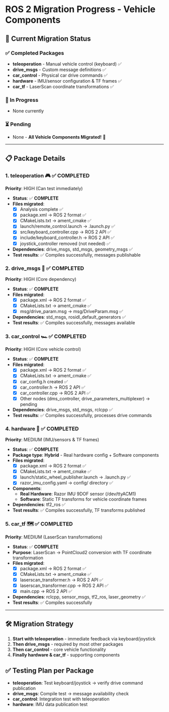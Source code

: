 # ROS 2 Migration Progress - Vehicle Components

## 🚗 Current Migration Status

### ✅ Completed Packages
- **teleoperation** - Manual vehicle control (keyboard) ✅
- **drive_msgs** - Custom message definitions ✅
- **car_control** - Physical car drive commands ✅
- **hardware** - IMU/sensor configuration & TF frames ✅
- **car_tf** - LaserScan coordinate transformations ✅

### 🚧 In Progress
- None currently

### ⏳ Pending
- None - **All Vehicle Components Migrated!** 🎉

---

## 📋 Package Details

### 1. teleoperation 🎮 ✅ COMPLETED
**Priority**: HIGH (Can test immediately)
- **Status**: ✅ **COMPLETE**
- **Files migrated**:
  - [x] Analysis complete ✅
  - [x] package.xml → ROS 2 format ✅
  - [x] CMakeLists.txt → ament_cmake ✅
  - [x] launch/remote_control.launch → .launch.py ✅
  - [x] src/keyboard_controller.cpp → ROS 2 API ✅
  - [x] include/keyboard_controller.h → ROS 2 API ✅
  - [x] joystick_controller removed (not needed) ✅
- **Dependencies**: drive_msgs, std_msgs, geometry_msgs ✅
- **Test results**: ✅ Compiles successfully, messages publishable

### 2. drive_msgs 📨 ✅ COMPLETED
**Priority**: HIGH (Core dependency)
- **Status**: ✅ **COMPLETE**
- **Files migrated**:
  - [x] package.xml → ROS 2 format ✅
  - [x] CMakeLists.txt → ament_cmake ✅
  - [x] msg/drive_param.msg → msg/DriveParam.msg ✅
- **Dependencies**: std_msgs, rosidl_default_generators ✅
- **Test results**: ✅ Compiles successfully, messages available

### 3. car_control 🏎️ ✅ COMPLETED
**Priority**: HIGH (Core vehicle control)  
- **Status**: ✅ **COMPLETE**
- **Files migrated**:
  - [x] package.xml → ROS 2 format ✅
  - [x] CMakeLists.txt → ament_cmake ✅
  - [x] car_config.h created ✅
  - [x] car_controller.h → ROS 2 API ✅
  - [x] car_controller.cpp → ROS 2 API ✅
  - [x] Other nodes (dms_controller, drive_parameters_multiplexer) → pending
- **Dependencies**: drive_msgs, std_msgs, rclcpp ✅
- **Test results**: ✅ Compiles successfully, processes drive commands

### 4. hardware 🔧 ✅ COMPLETED  
**Priority**: MEDIUM (IMU/sensors & TF frames)
- **Status**: ✅ **COMPLETE**
- **Package type**: **Hybrid** - Real hardware config + Software components
- **Files migrated**:
  - [x] package.xml → ROS 2 format ✅
  - [x] CMakeLists.txt → ament_cmake ✅
  - [x] launch/static_wheel_publisher.launch → .launch.py ✅
  - [x] razor_imu_config.yaml → config/ directory ✅
- **Components**:
  - **Real Hardware**: Razor IMU 9DOF sensor (/dev/ttyACM1)
  - **Software**: Static TF transforms for vehicle coordinate frames
- **Dependencies**: tf2_ros ✅
- **Test results**: ✅ Compiles successfully, TF transforms published

### 5. car_tf 🗺️ ✅ COMPLETED
**Priority**: MEDIUM (LaserScan transformations)
- **Status**: ✅ **COMPLETE**
- **Purpose**: LaserScan → PointCloud2 conversion with TF coordinate transformation
- **Files migrated**:
  - [x] package.xml → ROS 2 format ✅
  - [x] CMakeLists.txt → ament_cmake ✅
  - [x] laserscan_transformer.h → ROS 2 API ✅
  - [x] laserscan_transformer.cpp → ROS 2 API ✅
  - [x] main.cpp → ROS 2 API ✅
- **Dependencies**: rclcpp, sensor_msgs, tf2_ros, laser_geometry ✅
- **Test results**: ✅ Compiles successfully

---

## 🛠️ Migration Strategy

1. **Start with teleoperation** - immediate feedback via keyboard/joystick
2. **Then drive_msgs** - required by most other packages  
3. **Then car_control** - core vehicle functionality
4. **Finally hardware & car_tf** - supporting components

## ✅ Testing Plan per Package
- **teleoperation**: Test keyboard/joystick → verify drive command publication
- **drive_msgs**: Compile test → message availability check
- **car_control**: Integration test with teleoperation
- **hardware**: IMU data publication test